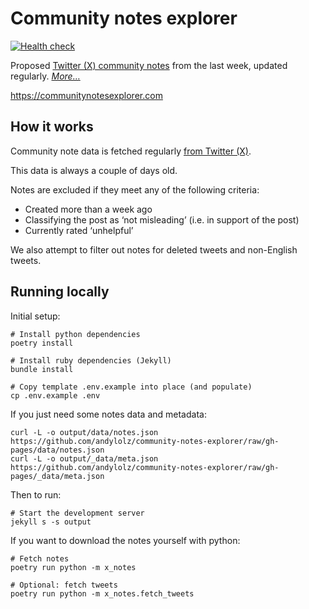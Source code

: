 # Community notes explorer

[![Health check](https://github.com/andylolz/community-notes-explorer/actions/workflows/health_check.yml/badge.svg)](https://github.com/andylolz/community-notes-explorer/actions/workflows/health_check.yml)

Proposed [Twitter (X) community notes](https://x.com/i/communitynotes/download-data) from the last week, updated regularly. _[More…](#how-it-works)_

https://communitynotesexplorer.com

## How it works

Community note data is fetched regularly [from Twitter (X)](https://x.com/i/communitynotes/download-data).

This data is always a couple of days old.

Notes are excluded if they meet any of the following criteria:

* Created more than a week ago
* Classifying the post as ‘not misleading’ (i.e. in support of the post)
* Currently rated ‘unhelpful’

We also attempt to filter out notes for deleted tweets and non-English tweets.

## Running locally

Initial setup:

```shell
# Install python dependencies
poetry install

# Install ruby dependencies (Jekyll)
bundle install

# Copy template .env.example into place (and populate)
cp .env.example .env
```

If you just need some notes data and metadata:

```shell
curl -L -o output/data/notes.json https://github.com/andylolz/community-notes-explorer/raw/gh-pages/data/notes.json
curl -L -o output/_data/meta.json https://github.com/andylolz/community-notes-explorer/raw/gh-pages/_data/meta.json
```

Then to run:

```shell
# Start the development server
jekyll s -s output
```

If you want to download the notes yourself with python:
```
# Fetch notes
poetry run python -m x_notes

# Optional: fetch tweets
poetry run python -m x_notes.fetch_tweets
```
